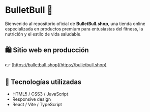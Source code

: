 # BulletBull 🐂

Bienvenido al repositorio oficial de **BulletBull.shop**, una tienda online especializada en productos premium para entusiastas del fitness, la nutrición y el estilo de vida saludable.

## 🛍️ Sitio web en producción

👉 [https://bulletbull.shop](https://bulletbull.shop)

## 🚀 Tecnologías utilizadas

- HTML5 / CSS3 / JavaScript  
- Responsive design  
- React / Vite / TypeScript 

